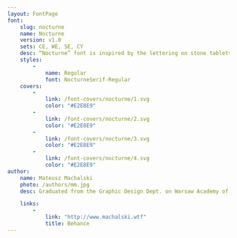 ```yaml
---
layout: FontPage
font:
    slug: nocturne
    name: Nocturne
    version: v1.0
    sets: CE, WE, SE, CY
    desc: “Nocturne” font is inspired by the lettering on stone tablets commemorating the victims of World War II, and prewar Jewish shop signage. “Nocturne” is a text font that features clean geometrical shapes, high contrast and is modernist in character.
    styles:
        -
            name: Regular
            font: NocturneSerif-Regular
    covers:
        -
            link: /font-covers/nocturne/1.svg
            color: "#E2E8E9"
        -
            link: /font-covers/nocturne/2.svg
            color: "#E2E8E9"
        -
            link: /font-covers/nocturne/3.svg
            color: "#E2E8E9"
        -
            link: /font-covers/nocturne/4.svg
            color: "#E2E8E9"
author:
    name: Mateusz Machalski
    photo: /authors/mm.jpg
    desc: Graduated from the Graphic Design Dept. on Warsaw Academy of Fine Arts. Specializes in corporate identity and type design. Designer of the visual identity of the Lech Wałęsa Solidarity Award and the family of 42 fonts for the Tupperware corporation. Art director of “Warsawholic” magazine.

    links:
        -
            link: "http://www.machalski.wtf"
            title: Behance
---
```

